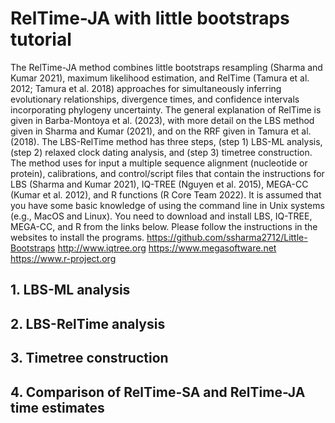 # RelTime-JA with little bootstraps tutorial

The RelTime-JA method combines little bootstraps resampling (Sharma and Kumar 2021), maximum likelihood estimation, and RelTime (Tamura et al. 2012; Tamura et al. 2018) approaches for simultaneously inferring evolutionary relationships, divergence times, and confidence intervals incorporating phylogeny uncertainty. The general explanation of RelTime is given in Barba-Montoya et al. (2023), with more detail on  the LBS method given in Sharma and Kumar (2021), and on the RRF given in Tamura et al. (2018). The LBS-RelTime method has three steps, (step 1) LBS-ML analysis, (step 2) relaxed clock dating analysis, and (step 3) timetree construction. The method uses for input a multiple sequence alignment (nucleotide or protein), calibrations, and control/script files that contain the instructions for LBS (Sharma and Kumar 2021), IQ-TREE (Nguyen et al. 2015), MEGA-CC (Kumar et al. 2012), and R functions (R Core Team 2022). It is assumed that you have some basic knowledge of using the command line in Unix systems (e.g., MacOS and Linux). You need to download and install LBS, IQ-TREE, MEGA-CC, and R from the links below. Please follow the instructions in the websites to install the programs.
https://github.com/ssharma2712/Little-Bootstraps
http://www.iqtree.org
https://www.megasoftware.net
https://www.r-project.org

## 1. LBS-ML analysis

## 2. LBS-RelTime analysis

## 3. Timetree construction

## 4. Comparison of RelTime-SA and RelTime-JA time estimates
